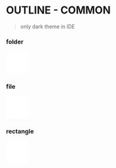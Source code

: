 # OUTLINE - COMMON
> only dark theme in IDE
### folder
<img src="../../icons/outline/common/folder.svg" width="60" height="60"/>

### file
<img src="../../icons/outline/common/file.svg" width="60" height="60"/>

### rectangle
<img src="../../icons/outline/common/rectangle.svg" width="60" height="60"/>

